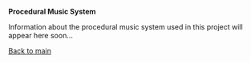 **Procedural Music System**

Information about the procedural music system used in this project will appear here soon...

[Back to main](index.html)
